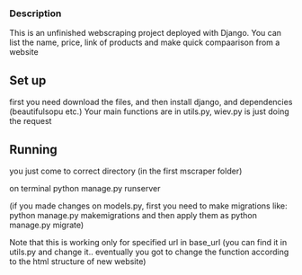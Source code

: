 ### Description

This is an unfinished webscraping project deployed with Django. You can list the name, price, link of products and make quick compaarison from a website

## Set up

first you need download the files, and then install django, and dependencies (beautifulsopu etc.) Your main functions are in utils.py, wiev.py is just doing the request

## Running

you just come to correct directory (in the first mscraper folder)

on terminal python manage.py runserver

(if you made changes on models.py, first you need to make migrations like: python manage.py makemigrations and then apply them as python manage.py migrate)

Note that this is working only for specified url in base_url (you can find it in utils.py and change it.. eventually you got to change the function according to the html structure of new website)

